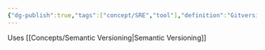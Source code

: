 ```yaml
---
{"dg-publish":true,"tags":["concept/SRE","tool"],"definition":"Gitversion calculates and returns an Semantic version based on the branches involved.","permalink":"/concepts/git-version/","dgPassFrontmatter":true}
---
```


Uses [[Concepts/Semantic Versioning\|Semantic Versioning]]

